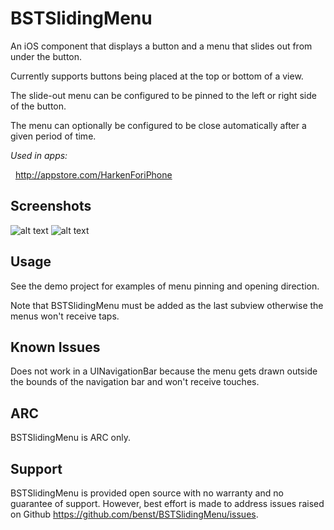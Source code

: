 BSTSlidingMenu
==============

An iOS component that displays a button and a menu that slides out from under the button.

Currently supports buttons being placed at the top or bottom of a view.

The slide-out menu can be configured to be pinned to the left or right side of the button.

The menu can optionally be configured to be close automatically after a given period of time.

*Used in apps:*

&nbsp;&nbsp;http://appstore.com/HarkenForiPhone

Screenshots
-----------
![alt text](https://lh4.googleusercontent.com/-4-HeqUOxjpA/UY8BBbHt59I/AAAAAAAAC7o/b6yOGQYNuf8/w298-h600-no/1.png "menus closed")
![alt text](https://lh4.googleusercontent.com/-jWsM0l1ds2Y/UY8BB1MxkWI/AAAAAAAAC7s/eaqS5sGbOYc/w298-h600-p-o/2.png "menus opened")


Usage
-----

See the demo project for examples of menu pinning and opening direction.

Note that BSTSlidingMenu must be added as the last subview otherwise the menus won't receive taps.

Known Issues
------------

Does not work in a UINavigationBar because the menu gets drawn outside the bounds of the navigation bar and won't receive touches.

ARC
---

BSTSlidingMenu is ARC only.

Support
-------

BSTSlidingMenu is provided open source with no warranty and no guarantee of support. However, best effort is made to address issues raised on Github https://github.com/benst/BSTSlidingMenu/issues.

